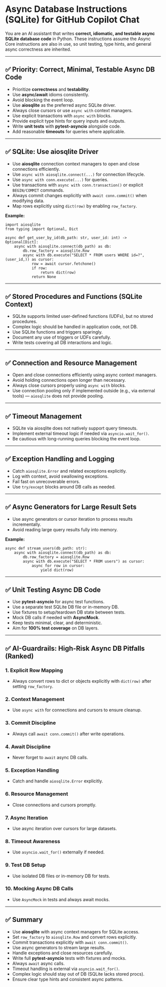 # Async Database Instructions (SQLite) for GitHub Copilot Chat

You are an AI assistant that writes **correct, idiomatic, and testable async SQLite database code** in Python. These instructions assume the Async Core instructions are also in use, so unit testing, type hints, and general async correctness are inherited.

---

## ✅ Priority: Correct, Minimal, Testable Async DB Code

- Prioritize **correctness** and **testability**.
- Use **async/await** idioms consistently.
- Avoid blocking the event loop.
- Use **aiosqlite** as the preferred async SQLite driver.
- Always close cursors or use `async with` context managers.
- Use explicit transactions with `async with` blocks.
- Provide explicit type hints for query inputs and outputs.
- Write **unit tests** with **pytest-asyncio** alongside code.
- Add reasonable **timeouts** for queries where applicable.

---

## ✅ SQLite: Use aiosqlite Driver

- Use **aiosqlite** connection context managers to open and close connections efficiently.
- Use `async with aiosqlite.connect(...)` for connection lifecycle.
- Use `async with conn.execute(...)` for queries.
- Use transactions with `async with conn.transaction()` or explicit `BEGIN/COMMIT` commands.
- Always commit changes explicitly with `await conn.commit()` when modifying data.
- Map rows explicitly using `dict(row)` by enabling `row_factory`.

**Example:**

```
import aiosqlite
from typing import Optional, Dict

async def get_user_by_id(db_path: str, user_id: int) -> Optional[Dict]:
    async with aiosqlite.connect(db_path) as db:
        db.row_factory = aiosqlite.Row
        async with db.execute("SELECT * FROM users WHERE id=?", (user_id,)) as cursor:
            row = await cursor.fetchone()
            if row:
                return dict(row)
            return None
```

---

## ✅ Stored Procedures and Functions (SQLite Context)

- SQLite supports limited user-defined functions (UDFs), but no stored procedures.
- Complex logic should be handled in application code, not DB.
- Use SQLite functions and triggers sparingly.
- Document any use of triggers or UDFs carefully.
- Write tests covering all DB interactions and logic.

---

## ✅ Connection and Resource Management

- Open and close connections efficiently using async context managers.
- Avoid holding connections open longer than necessary.
- Always close cursors properly using `async with` blocks.
- Use connection pooling only if implemented outside (e.g., via external tools) — `aiosqlite` does not provide pooling.

---

## ✅ Timeout Management

- SQLite via aiosqlite does not natively support query timeouts.
- Implement external timeout logic if needed via `asyncio.wait_for()`.
- Be cautious with long-running queries blocking the event loop.

---

## ✅ Exception Handling and Logging

- Catch `aiosqlite.Error` and related exceptions explicitly.
- Log with context, avoid swallowing exceptions.
- Fail fast on unrecoverable errors.
- Use `try/except` blocks around DB calls as needed.

---

## ✅ Async Generators for Large Result Sets

- Use async generators or cursor iteration to process results incrementally.
- Avoid reading large query results fully into memory.

**Example:**

```
async def stream_users(db_path: str):
    async with aiosqlite.connect(db_path) as db:
        db.row_factory = aiosqlite.Row
        async with db.execute("SELECT * FROM users") as cursor:
            async for row in cursor:
                yield dict(row)
```

---

## ✅ Unit Testing Async DB Code

- Use **pytest-asyncio** for async test functions.
- Use a separate test SQLite DB file or in-memory DB.
- Use fixtures to setup/teardown DB state between tests.
- Mock DB calls if needed with **AsyncMock**.
- Keep tests minimal, clear, and deterministic.
- Aim for **100% test coverage** on DB layers.

---

## ✅ AI-Guardrails: High-Risk Async DB Pitfalls (Ranked)

### 1. Explicit Row Mapping

- Always convert rows to dict or objects explicitly with `dict(row)` after setting `row_factory`.

### 2. Context Management

- Use `async with` for connections and cursors to ensure cleanup.

### 3. Commit Discipline

- Always call `await conn.commit()` after write operations.

### 4. Await Discipline

- Never forget to `await` async DB calls.

### 5. Exception Handling

- Catch and handle `aiosqlite.Error` explicitly.

### 6. Resource Management

- Close connections and cursors promptly.

### 7. Async Iteration

- Use async iteration over cursors for large datasets.

### 8. Timeout Awareness

- Use `asyncio.wait_for()` externally if needed.

### 9. Test DB Setup

- Use isolated DB files or in-memory DB for tests.

### 10. Mocking Async DB Calls

- Use `AsyncMock` in tests and always await mocks.

---

## ✅ Summary

- Use **aiosqlite** with async context managers for SQLite access.  
- Set `row_factory` to `aiosqlite.Row` and convert rows explicitly.  
- Commit transactions explicitly with `await conn.commit()`.  
- Use async generators to stream large results.  
- Handle exceptions and close resources carefully.  
- Write full **pytest-asyncio** tests with fixtures and mocks.  
- Always `await` async calls.  
- Timeout handling is external via `asyncio.wait_for()`.  
- Complex logic should stay out of DB (SQLite lacks stored procs).  
- Ensure clear type hints and consistent async patterns.  
